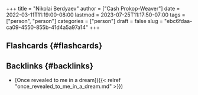 +++
title = "Nikolai Berdyaev"
author = ["Cash Prokop-Weaver"]
date = 2022-03-11T11:19:00-08:00
lastmod = 2023-07-25T11:17:50-07:00
tags = ["person", "person"]
categories = ["person"]
draft = false
slug = "ebc6fdaa-ca09-4550-855b-41d4a5a97a14"
+++

## Flashcards {#flashcards}


## Backlinks {#backlinks}

-   [Once revealed to me in a dream]({{< relref "once_revealed_to_me_in_a_dream.md" >}})
